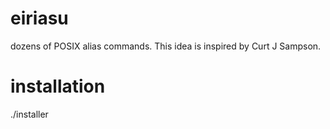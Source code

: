 # eiriasu

dozens of POSIX alias commands. This idea is inspired by Curt J Sampson.

# installation

./installer
